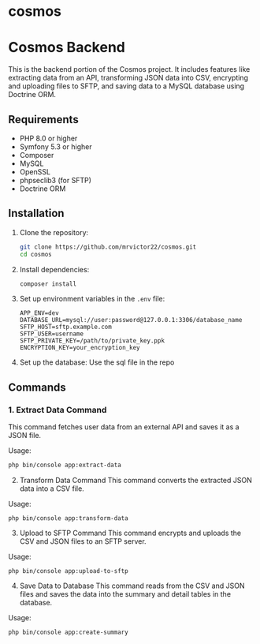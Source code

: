 # cosmos
# Cosmos Backend

This is the backend portion of the Cosmos project. It includes features like extracting data from an API, transforming JSON data into CSV, encrypting and uploading files to SFTP, and saving data to a MySQL database using Doctrine ORM.

## Requirements

- PHP 8.0 or higher
- Symfony 5.3 or higher
- Composer
- MySQL
- OpenSSL
- phpseclib3 (for SFTP)
- Doctrine ORM

## Installation

1. Clone the repository:
    ```bash
    git clone https://github.com/mrvictor22/cosmos.git
    cd cosmos
    ```

2. Install dependencies:
    ```bash
    composer install
    ```

3. Set up environment variables in the `.env` file:
    ```dotenv
    APP_ENV=dev
    DATABASE_URL=mysql://user:password@127.0.0.1:3306/database_name
    SFTP_HOST=sftp.example.com
    SFTP_USER=username
    SFTP_PRIVATE_KEY=/path/to/private_key.ppk
    ENCRYPTION_KEY=your_encryption_key
    ```

4. Set up the database:
    Use the sql file in the repo

## Commands

### 1. Extract Data Command
This command fetches user data from an external API and saves it as a JSON file.

Usage:
```bash
php bin/console app:extract-data
```
2. Transform Data Command
This command converts the extracted JSON data into a CSV file.

Usage:

```
php bin/console app:transform-data
```
3. Upload to SFTP Command
This command encrypts and uploads the CSV and JSON files to an SFTP server.

Usage:

```
php bin/console app:upload-to-sftp
```
4. Save Data to Database
This command reads from the CSV and JSON files and saves the data into the summary and detail tables in the database.

Usage:

```
php bin/console app:create-summary
```